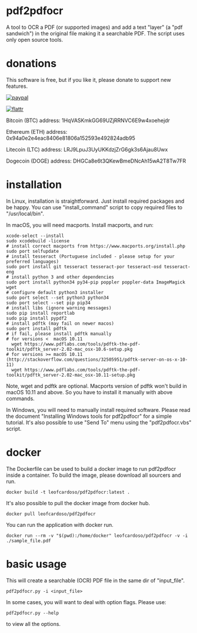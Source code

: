 # pdf2pdfocr
A tool to OCR a PDF (or supported images) and add a text "layer" (a "pdf sandwich") in the original file making it a searchable PDF.
The script uses only open source tools.

# donations
This software is free, but if you like it, please donate to support new features.

[![paypal](https://www.paypalobjects.com/en_US/GB/i/btn/btn_donateCC_LG.gif)](https://www.paypal.com/cgi-bin/webscr?cmd=_donations&business=PZZU5APJGSWVA&lc=GB&item_name=pdf2pdfocr%20development&currency_code=USD)

[![flattr](https://button.flattr.com/flattr-badge-large.png)](https://flattr.com/submit/auto?fid=pojqg0&url=https%3A%2F%2Fgithub.com%2FLeoFCardoso%2Fpdf2pdfocr)

Bitcoin (BTC) address: 1HqVASKmkGG69UZjRRNVC6E9w4xoehejdr

Ethereum (ETH) address: 0x94a0e2e4eac8406e81806a152593e492824adb95

Litecoin (LTC) address: LRJ9LpuJ3UyUKKdzjZrG6gk3s6Ajau8Uwx

Dogecoin (DOGE) address: DHGCa8e6t3QKewBmeDNcAh15wA2T8Tw7FR

# installation
In Linux, installation is straightforward. Just install required packages and be happy.
You can use "install_command" script to copy required files to "/usr/local/bin".

In macOS, you will need macports. Install macports, and run:
    
    xcode-select --install
    sudo xcodebuild -license
    # install correct macports from https://www.macports.org/install.php
    sudo port selfupdate
    # install tesseract (Portuguese included - please setup for your preferred languages)
    sudo port install git tesseract tesseract-por tesseract-osd tesseract-eng
    # install python 3 and other dependencies
    sudo port install python34 py34-pip poppler poppler-data ImageMagick wget 
    # configure default python3 installer
    sudo port select --set python3 python34
    sudo port select --set pip pip34
    # install libs (ignore warning messages)
    sudo pip install reportlab
    sudo pip install pypdf2
    # install pdftk (may fail on newer macos)
    sudo port install pdftk
    # if fail, please install pdftk manually
    # for versions <  macOS 10.11
      wget https://www.pdflabs.com/tools/pdftk-the-pdf-toolkit/pdftk_server-2.02-mac_osx-10.6-setup.pkg
    # for versions >= macOS 10.11 (http://stackoverflow.com/questions/32505951/pdftk-server-on-os-x-10-11)
      wget https://www.pdflabs.com/tools/pdftk-the-pdf-toolkit/pdftk_server-2.02-mac_osx-10.11-setup.pkg

Note, wget and pdftk are optional. Macports version of pdftk won't build in macOS 10.11 and above. So you have to install it manually with above commands.

In Windows, you will need to manually install required software.
Please read the document "Installing Windows tools for pdf2pdfocr" for a simple tutorial. It's also possible to use "Send To" menu using the "pdf2pdfocr.vbs" script.
# docker
The Dockerfile can be used to build a docker image to run pdf2pdfocr inside a container. To build the image, please download all sourcers and run.

    docker build -t leofcardoso/pdf2pdfocr:latest .
It's also possible to pull the docker image from docker hub.

    docker pull leofcardoso/pdf2pdfocr
You can run the application with docker run.

    docker run --rm -v "$(pwd):/home/docker" leofcardoso/pdf2pdfocr -v -i ./sample_file.pdf
# basic usage
This will create a searchable (OCR) PDF file in the same dir of "input_file".  

    pdf2pdfocr.py -i <input_file>  
In some cases, you will want to deal with option flags. Please use:  

    pdf2pdfocr.py --help 
to view all the options.

